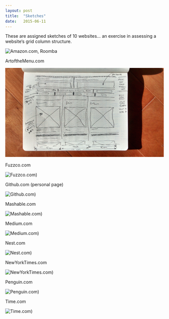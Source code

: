 ```yaml
---
layout: post
title:  "Sketches"
date:   2015-06-11
---
```


These are assigned sketches of 10 websites…
an exercise in assessing a website‘s grid column structure.


![Amazon.com, Roomba](/fsanger.github.io/images/sketch_Amazon_Roomba.jpg)



ArtoftheMenu.com

![ArtoftheMenu.com)](/images/sketch_ArtOfTheMenu.jpg)



Fuzzco.com

![Fuzzco.com)](/sketch_Fuzzco.jpg)


Github.com (personal page)

![Github.com)](/sketch_Github.jpg)

  

Mashable.com

![Mashable.com)](/sketch_Mashable.jpg)



Medium.com

![Medium.com)](/sketch_Medium.jpg)


Nest.com

![Nest.com)](/sketch_Nest.jpg)



NewYorkTimes.com

![NewYorkTimes.com)](/sketch_NewYorkTimes.jpg)


Penguin.com

![Penguin.com)](/sketch_Penguin.jpg)


Time.com

![Time.com)](/sketch_Time.jpg)


